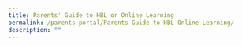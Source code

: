 ```yaml
---
title: Parents' Guide to HBL or Online Learning
permalink: /parents-portal/Parents-Guide-to-HBL-Online-Learning/
description: ""
---
```

